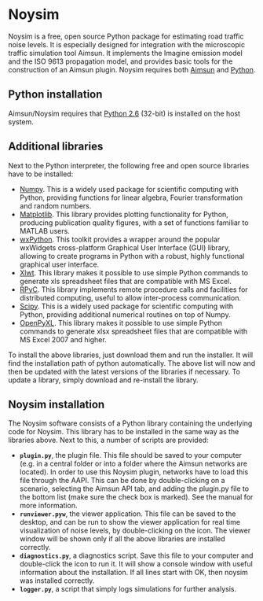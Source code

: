 # Noysim

Noysim is a free, open source Python package for estimating road traffic noise levels. It is especially designed for integration with the microscopic traffic simulation tool Aimsun. It implements the Imagine emission model and the ISO 9613 propagation model, and provides basic tools for the construction of an Aimsun plugin. Noysim requires both
[Aimsun](http://www.aimsun.com/) and [Python](http://www.python.org/).

## Python installation

Aimsun/Noysim requires that [Python 2.6](http://www.python.org/download/releases/2.6.5/) (32-bit) is installed on the host system.

## Additional libraries

Next to the Python interpreter, the following free and open source libraries have to be installed:

* [Numpy](http://numpy.scipy.org/). This is a widely used package for scientific computing with Python, providing functions for linear algebra, Fourier transformation and random numbers.
* [Matplotlib](http://matplotlib.sourceforge.net/). This library provides plotting functionality for Python, producing publication quality figures, with a set of functions familiar to MATLAB users.
* [wxPython](http://www.wxpython.org/). This toolkit provides a wrapper around the popular wxWidgets cross-platform Graphical User Interface (GUI) library, allowing to create programs in Python with a robust, highly functional graphical user interface.
* [Xlwt](http://pypi.python.org/pypi/xlwt/). This library makes it possible to use simple Python commands to generate xls spreadsheet files that are compatible with MS Excel.
* [RPyC](http://rpyc.wikidot.com/). This library implements remote procedure calls and facilities for distributed computing, useful to allow inter-process communication.
* [Scipy](http://www.scipy.org/). This is a widely used package for scientific computing with Python, providing additional numerical routines on top of Numpy.
* [OpenPyXL](http://pypi.python.org/pypi/openpyxl/). This library makes it possible to use simple Python commands to generate xlsx spreadsheet files that are compatible with MS Excel 2007 and higher.

To install the above libraries, just download them and run the installer. It will find the installation path of python automatically. The above list will now and then be updated with the latest versions of the libraries if necessary. To update a library, simply download and re-install the library.

## Noysim installation

The Noysim software consists of a Python library containing the underlying code for Noysim. This library has to be installed in the same way as the libraries above. Next to this, a number of scripts are provided:

* **`plugin.py`**, the plugin file. This file should be saved to your computer (e.g. in a central folder or into a folder where the Aimsun networks are located). In order to use this Noysim plugin, networks have to load this file through the AAPI. This can be done by double-clicking on a scenario, selecting the Aimsun API tab, and adding the plugin.py file to the bottom list (make sure the check box is marked). See the manual for more information.
* **`runviewer.pyw`**, the viewer application. This file can be saved to the desktop, and can be run to show the viewer application for real time visualization of noise levels, by double-clicking on the icon. The viewer window will be shown only if all the above libraries are installed correctly.
* **`diagnostics.py`**, a diagnostics script. Save this file to your computer and double-click the icon to run it. It will show a console window with useful information about the installation. If all lines start with OK, then noysim was installed correctly.
* **`logger.py`**, a script that simply logs simulations for further analysis.
